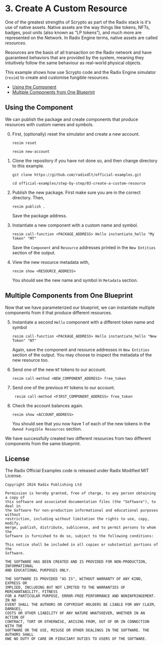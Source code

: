 # 3. Create A Custom Resource

One of the greatest strengths of Scrypto as part of the Radix stack is it's use
of native assets. Native assets are the way things like tokens, NFTs, badges,
pool units (also known as “LP tokens”), and much more are represented on the
Network. In Radix Engine terms, native assets are called _resources_.

Resources are the basis of all transaction on the Radix network and have
guaranteed behaviors that are provided by the system, meaning they intuitively
follow the same behaviour as real-world physical objects.

This example shows how use Scrypto code and the Radix Engine simulator (`resim`)
to create and customise fungible resources.

- [Using the Component](#using-the-component)
- [Multiple Components from One Blueprint](#multiple-components-from-one-blueprint)

## Using the Component

We can publish the package and create components that produce resources with
custom names and symbols.

0. First, (optionally) reset the simulator and create a new account.

   ```
   resim reset

   resim new-account
   ```

1. Clone the repository if you have not done so, and then change directory to
   this example.

   ```
   git clone https://github.com/radixdlt/official-examples.git

   cd official-examples/step-by-step/03-create-a-custom-resource
   ```

2. Publish the new package. First make sure you are in the correct directory.
   Then,

   ```
   resim publish .
   ```

   Save the package address.

3. Instantiate a new component with a custom name and symbol.

   ```
   resim call-function <PACKAGE_ADDRESS> Hello instantiate_hello "My Token" "MT"
   ```

   Save the `Component` and `Resource` addresses printed in the `New Entities`
   section of the output.

4. View the new resource metadata with,

   ```
   resim show <RESOURCE_ADDRESS>
   ```

   You should see the new name and symbol in `Metadata` section.

## Multiple Components from One Blueprint

Now that we have parameterized our blueprint, we can instantiate multiple
components from it that produce different resources.

5. Instantiate a second `Hello` component with a different token name and symbol

   ```
   resim call-function <PACKAGE_ADDRESS> Hello instantiate_hello "New Token" "NT"
   ```

   Again, save the component and resource addresses in `New Entities` section of
   the output. You may choose to inspect the metadata of the new resource too.

6. Send one of the new `NT` tokens to our account.

   ```
   resim call-method <NEW_COMPONENT_ADDRESS> free_token
   ```

7. Send one of the previous `MT` tokens to our account.

   ```
    resim call-method <FIRST_COMPONENT_ADDRESS> free_token
   ```

8. Check the account balances again.

   ```
   resim show <ACCOUNT_ADDRESS>
   ```

   You should see that you now have 1 of each of the new tokens in the
   `Owned Fungible Resources` section.

We have successfully created two different resources from two different
components from the same blueprint.

## License

The Radix Official Examples code is released under Radix Modified MIT License.

    Copyright 2024 Radix Publishing Ltd

    Permission is hereby granted, free of charge, to any person obtaining a copy of
    this software and associated documentation files (the "Software"), to deal in
    the Software for non-production informational and educational purposes without
    restriction, including without limitation the rights to use, copy, modify,
    merge, publish, distribute, sublicense, and to permit persons to whom the
    Software is furnished to do so, subject to the following conditions:

    This notice shall be included in all copies or substantial portions of the
    Software.

    THE SOFTWARE HAS BEEN CREATED AND IS PROVIDED FOR NON-PRODUCTION, INFORMATIONAL
    AND EDUCATIONAL PURPOSES ONLY.

    THE SOFTWARE IS PROVIDED "AS IS", WITHOUT WARRANTY OF ANY KIND, EXPRESS OR
    IMPLIED, INCLUDING BUT NOT LIMITED TO THE WARRANTIES OF MERCHANTABILITY, FITNESS
    FOR A PARTICULAR PURPOSE, ERROR-FREE PERFORMANCE AND NONINFRINGEMENT. IN NO
    EVENT SHALL THE AUTHORS OR COPYRIGHT HOLDERS BE LIABLE FOR ANY CLAIM, DAMAGES,
    COSTS OR OTHER LIABILITY OF ANY NATURE WHATSOEVER, WHETHER IN AN ACTION OF
    CONTRACT, TORT OR OTHERWISE, ARISING FROM, OUT OF OR IN CONNECTION WITH THE
    SOFTWARE OR THE USE, MISUSE OR OTHER DEALINGS IN THE SOFTWARE. THE AUTHORS SHALL
    OWE NO DUTY OF CARE OR FIDUCIARY DUTIES TO USERS OF THE SOFTWARE.
